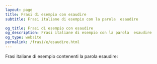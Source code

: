 ```yaml
---
layout: page
title: Frasi di esempio con esaudire 
subtitle: Frasi italiane di esempio con la parola  esaudire

og_title: Frasi di esempio con esaudire 
og_description: Frasi italiane di esempio con la parola  esaudire
og_type: website
permalink: /frasi/e/esaudire.html
---
```


Frasi italiane di esempio contenenti la parola esaudire:



